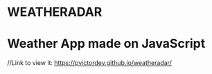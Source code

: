 # WEATHERADAR
# Weather App made on JavaScript
//Link to view it:  https://pvictordev.github.io/weatheradar/
